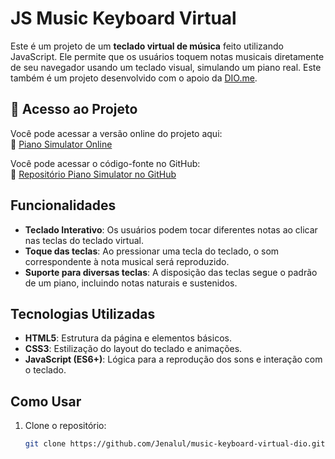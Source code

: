 # JS Music Keyboard Virtual

Este é um projeto de um **teclado virtual de música** feito utilizando JavaScript. Ele permite que os usuários toquem notas musicais diretamente de seu navegador usando um teclado visual, simulando um piano real. Este também é um projeto desenvolvido com o apoio da [DIO.me](https://dio.me).

## 📂 Acesso ao Projeto

Você pode acessar a versão online do projeto aqui:  
🔗 [Piano Simulator Online](https://jenalul.github.io/music-keyboard-virtual-dio/)

Você pode acessar o código-fonte no GitHub:  
🔗 [Repositório Piano Simulator no GitHub](https://github.com/Jenalul/music-keyboard-virtual-dio)

## Funcionalidades

-   **Teclado Interativo**: Os usuários podem tocar diferentes notas ao clicar nas teclas do teclado virtual.
-   **Toque das teclas**: Ao pressionar uma tecla do teclado, o som correspondente à nota musical será reproduzido.
-   **Suporte para diversas teclas**: A disposição das teclas segue o padrão de um piano, incluindo notas naturais e sustenidos.

## Tecnologias Utilizadas

-   **HTML5**: Estrutura da página e elementos básicos.
-   **CSS3**: Estilização do layout do teclado e animações.
-   **JavaScript (ES6+)**: Lógica para a reprodução dos sons e interação com o teclado.

## Como Usar

1. Clone o repositório:

    ```bash
    git clone https://github.com/Jenalul/music-keyboard-virtual-dio.git
    ```
